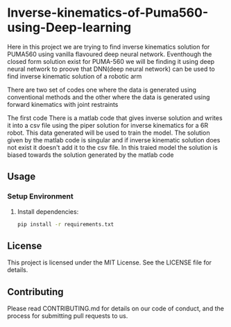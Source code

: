 # Inverse-kinematics-of-Puma560-using-Deep-learning
Here in this project we are trying to find inverse kinematics solution for PUMA560 using vanilla flavoured deep neural network. Eventhough the closed form solution exist for PUMA-560 we will be finding it using deep neural network to proove that DNN(deep neural network) can be used to find inverse kinematic solution of a robotic arm

There are two set of codes one where the data is generated using conventional methods and the other where the data is generated using forward kinematics with joint restraints

The first code
There is a matlab code that gives inverse solution and writes it into a csv file using the piper solution for inverse kinematics for a 6R robot. This data generated will be used to train the model. The solution given by the matlab code is singular and if inverse kinematic solution does not exist it doesn't add it to the csv file. In this traied model the solution is biased towards the solution generated by the matlab code

## Usage

### Setup Environment

1. Install dependencies:
   ```bash
   pip install -r requirements.txt

## License

This project is licensed under the MIT License. See the LICENSE file for details.

## Contributing

Please read CONTRIBUTING.md for details on our code of conduct, and the process for submitting pull requests to us.
